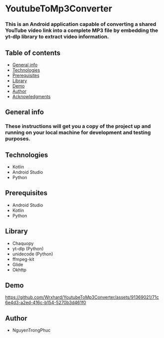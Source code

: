 # YoutubeToMp3Converter
### This is an Android application capable of converting a shared YouTube video link into a complete MP3 file by embedding the yt-dlp library to extract video information.

## Table of contents
* [General info](#General-info)
* [Technologies](#Technologies)
* [Prerequisites](#Prerequisites)
* [Library](#Library)
* [Demo](#Demo)
* [Author](#Author)
* [Acknowledgments](#Acknowledgments)

## General info
### These instructions will get you a copy of the project up and running on your local machine for development and testing purposes.
## Technologies
- Kotlin
- Android Studio
- Python

## Prerequisites
- Android Studio
- Kotlin
- Python

## Library
- Chaquopy
- yt-dlp (Python)
- unidecode (Python)
- ffmpeg-kit
- Glide
- Okhttp

## Demo


https://github.com/Wrxhard/YoutubeToMp3Converter/assets/91369021/71c6e4d3-a2ed-416c-b154-5270b3d461f0



## Author
- NguyenTrongPhuc

